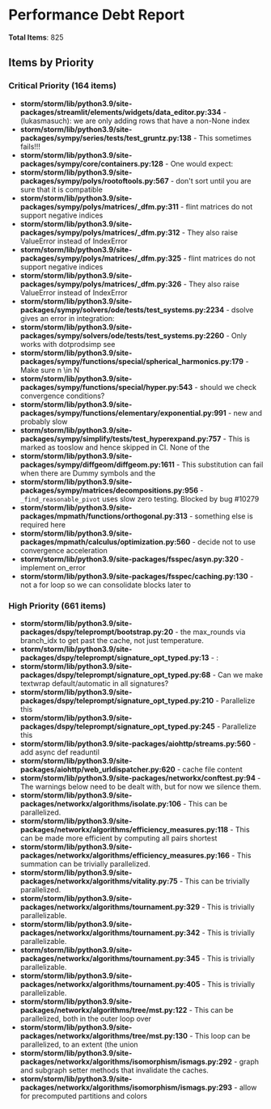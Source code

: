 # Performance Debt Report

**Total Items**: 825

## Items by Priority

### Critical Priority (164 items)

- **storm/storm/lib/python3.9/site-packages/streamlit/elements/widgets/data_editor.py:334** - (lukasmasuch): we are only adding rows that have a non-None index
- **storm/storm/lib/python3.9/site-packages/sympy/series/tests/test_gruntz.py:138** - This sometimes fails!!!
- **storm/storm/lib/python3.9/site-packages/sympy/core/containers.py:128** - One would expect:
- **storm/storm/lib/python3.9/site-packages/sympy/polys/rootoftools.py:567** - don't sort until you are sure that it is compatible
- **storm/storm/lib/python3.9/site-packages/sympy/polys/matrices/_dfm.py:311** - flint matrices do not support negative indices
- **storm/storm/lib/python3.9/site-packages/sympy/polys/matrices/_dfm.py:312** - They also raise ValueError instead of IndexError
- **storm/storm/lib/python3.9/site-packages/sympy/polys/matrices/_dfm.py:325** - flint matrices do not support negative indices
- **storm/storm/lib/python3.9/site-packages/sympy/polys/matrices/_dfm.py:326** - They also raise ValueError instead of IndexError
- **storm/storm/lib/python3.9/site-packages/sympy/solvers/ode/tests/test_systems.py:2234** - dsolve gives an error in integration:
- **storm/storm/lib/python3.9/site-packages/sympy/solvers/ode/tests/test_systems.py:2260** - Only works with dotprodsimp see
- **storm/storm/lib/python3.9/site-packages/sympy/functions/special/spherical_harmonics.py:179** - Make sure n \in N
- **storm/storm/lib/python3.9/site-packages/sympy/functions/special/hyper.py:543** - should we check convergence conditions?
- **storm/storm/lib/python3.9/site-packages/sympy/functions/elementary/exponential.py:991** - new and probably slow
- **storm/storm/lib/python3.9/site-packages/sympy/simplify/tests/test_hyperexpand.py:757** - This is marked as tooslow and hence skipped in CI. None of the
- **storm/storm/lib/python3.9/site-packages/sympy/diffgeom/diffgeom.py:1611** - This substitution can fail when there are Dummy symbols and the
- **storm/storm/lib/python3.9/site-packages/sympy/matrices/decompositions.py:956** - ``_find_reasonable_pivot`` uses slow zero testing. Blocked by bug #10279
- **storm/storm/lib/python3.9/site-packages/mpmath/functions/orthogonal.py:313** - something else is required here
- **storm/storm/lib/python3.9/site-packages/mpmath/calculus/optimization.py:560** - decide not to use convergence acceleration
- **storm/storm/lib/python3.9/site-packages/fsspec/asyn.py:320** - implement on_error
- **storm/storm/lib/python3.9/site-packages/fsspec/caching.py:130** - not a for loop so we can consolidate blocks later to

### High Priority (661 items)

- **storm/storm/lib/python3.9/site-packages/dspy/teleprompt/bootstrap.py:20** - the max_rounds via branch_idx to get past the cache, not just temperature.
- **storm/storm/lib/python3.9/site-packages/dspy/teleprompt/signature_opt_typed.py:13** - :
- **storm/storm/lib/python3.9/site-packages/dspy/teleprompt/signature_opt_typed.py:68** - Can we make textwrap default/automatic in all signatures?
- **storm/storm/lib/python3.9/site-packages/dspy/teleprompt/signature_opt_typed.py:210** - Parallelize this
- **storm/storm/lib/python3.9/site-packages/dspy/teleprompt/signature_opt_typed.py:245** - Parallelize this
- **storm/storm/lib/python3.9/site-packages/aiohttp/streams.py:560** - add async def readuntil
- **storm/storm/lib/python3.9/site-packages/aiohttp/web_urldispatcher.py:620** - cache file content
- **storm/storm/lib/python3.9/site-packages/networkx/conftest.py:94** - The warnings below need to be dealt with, but for now we silence them.
- **storm/storm/lib/python3.9/site-packages/networkx/algorithms/isolate.py:106** - This can be parallelized.
- **storm/storm/lib/python3.9/site-packages/networkx/algorithms/efficiency_measures.py:118** - This can be made more efficient by computing all pairs shortest
- **storm/storm/lib/python3.9/site-packages/networkx/algorithms/efficiency_measures.py:166** - This summation can be trivially parallelized.
- **storm/storm/lib/python3.9/site-packages/networkx/algorithms/vitality.py:75** - This can be trivially parallelized.
- **storm/storm/lib/python3.9/site-packages/networkx/algorithms/tournament.py:329** - This is trivially parallelizable.
- **storm/storm/lib/python3.9/site-packages/networkx/algorithms/tournament.py:342** - This is trivially parallelizable.
- **storm/storm/lib/python3.9/site-packages/networkx/algorithms/tournament.py:345** - This is trivially parallelizable.
- **storm/storm/lib/python3.9/site-packages/networkx/algorithms/tournament.py:405** - This is trivially parallelizable.
- **storm/storm/lib/python3.9/site-packages/networkx/algorithms/tree/mst.py:122** - This can be parallelized, both in the outer loop over
- **storm/storm/lib/python3.9/site-packages/networkx/algorithms/tree/mst.py:130** - This loop can be parallelized, to an extent (the union
- **storm/storm/lib/python3.9/site-packages/networkx/algorithms/isomorphism/ismags.py:292** - graph and subgraph setter methods that invalidate the caches.
- **storm/storm/lib/python3.9/site-packages/networkx/algorithms/isomorphism/ismags.py:293** - allow for precomputed partitions and colors
